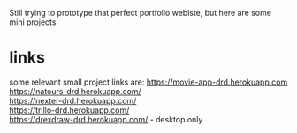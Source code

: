 Still trying to prototype that perfect portfolio webiste, but here are some mini projects

# links
some relevant small project links are:
https://movie-app-drd.herokuapp.com  
https://natours-drd.herokuapp.com/  
https://nexter-drd.herokuapp.com/  
https://trillo-drd.herokuapp.com/  
https://drexdraw-drd.herokuapp.com/ - desktop only
